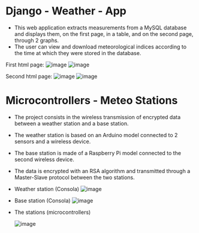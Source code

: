 # Django - Weather - App
  - This web application extracts measurements from a MySQL database and displays them, on the first page, in a table, and on the second page, through 2 graphs.
  - The user can view and download meteorological indices according to the time at which they were stored in the database.
    
  First html page:
  ![image](https://user-images.githubusercontent.com/84518155/119233620-a1aa8d00-bb32-11eb-97b6-61ab384b1753.png)
  ![image](https://user-images.githubusercontent.com/84518155/119233642-b850e400-bb32-11eb-8563-a82eb641b3c3.png)
  
  Second html page:
  ![image](https://user-images.githubusercontent.com/84518155/119233649-c43ca600-bb32-11eb-948c-fa77b4c4eb8f.png)
  ![image](https://user-images.githubusercontent.com/84518155/126186327-dc429f00-f9ad-466a-99ef-a5da457e8fe6.png)
  
 # Microcontrollers - Meteo Stations
  - The project consists in the wireless transmission of encrypted data between a weather station and a base station.
  - The weather station is based on an Arduino model connected to 2 sensors and a wireless device.
  - The base station is made of a Raspberry Pi model connected to the second wireless device.
  - The data is encrypted with an RSA algorithm and transmitted through a Master-Slave protocol between the two stations.
  
  - Weather station (Consola)
  ![image](https://user-images.githubusercontent.com/84518155/119232739-fd731700-bb2e-11eb-837e-511b466633b3.png)
  
  - Base station (Consola)
  ![image](https://user-images.githubusercontent.com/84518155/119233192-77f06680-bb30-11eb-9cd1-5c530c79a4a4.png)
  
  - The stations (microcontrollers)
  
    ![image](https://user-images.githubusercontent.com/84518155/126185951-3e5350fa-ed01-4c39-a5a7-a13930a4c69b.png)

  
  
  
  


  
